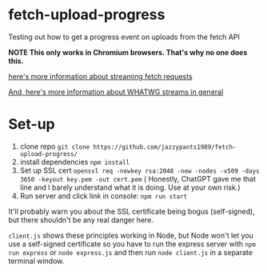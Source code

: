 # fetch-upload-progress

Testing out how to get a progress event on uploads from the fetch API

**NOTE
This only works in Chromium browsers. That's why no one does this.**

[here's more information about streaming fetch requests](https://developer.chrome.com/articles/fetch-streaming-requests/)

[And, here's more information about WHATWG streams in general](https://web.dev/streams/)

# Set-up

1. clone repo `git clone https://github.com/jazzypants1989/fetch-upload-progress/`
2. install dependencies `npm install`
3. Set up SSL cert `openssl req -newkey rsa:2048 -new -nodes -x509 -days 3650 -keyout key.pem -out cert.pem` ( Honestly, ChatGPT gave me that line and I barely understand what it is doing. Use at your own risk.)
4. Run server and click link in console: `npm run start`

It'll probably warn you about the SSL certificate being bogus (self-signed), but there shouldn't be any real danger here.

`client.js` shows these principles working in Node, but Node won't let you use a self-signed certificate so you have to run the express server with `npm run express` or `node express.js` and then run `node client.js` in a separate terminal window.
